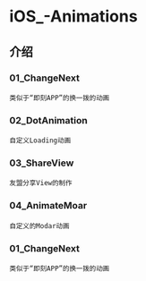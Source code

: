 # iOS_-Animations


## 介绍

### 01_ChangeNext
    
    类似于“即刻APP”的换一拨的动画

### 02_DotAnimation

    自定义Loading动画


### 03_ShareView

    友盟分享View的制作


### 04_AnimateMoar

    自定义的Modar动画


### 01_ChangeNext

    类似于“即刻APP”的换一拨的动画
